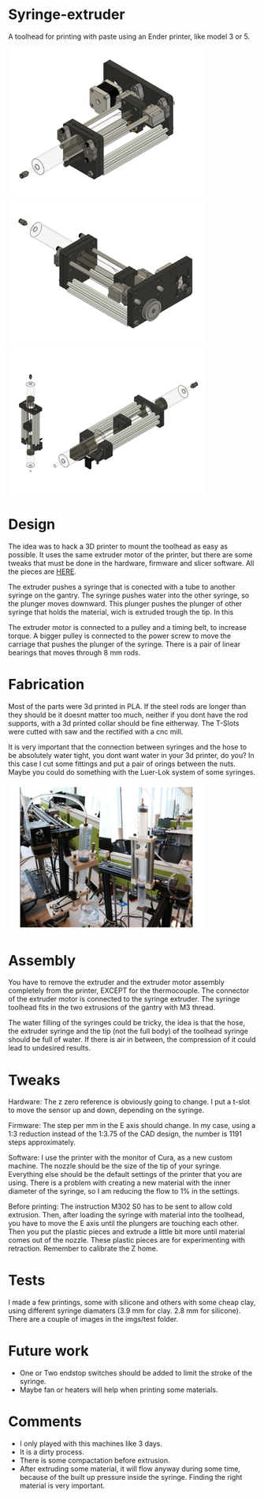 # Syringe-extruder

A toolhead for printing with paste using an Ender printer, like model 3 or 5.

<img src="/imgs/s1.png" width="400">

<img src="/imgs/s2.png" width="400">

<img src="/imgs/s3.png" width="400">

# Design

The idea was to hack a 3D printer to mount the toolhead as easy as possible. It uses the same extruder motor of the printer, but there are some tweaks that must be done in the hardware, firmware and slicer software. All the pieces are [HERE](https://grabcad.com/library/syringe-hydraulic-paste-extruder-for-ender-1).

The extruder pushes a syringe that is conected with a tube to another syringe on the gantry. The syringe pushes water into the other syringe, so the plunger moves downward. This plunger pushes the plunger of other syringe that holds the material, wich is extruded trough the tip. In this 

The extruder motor is connected to a pulley and a timing belt, to increase torque. A bigger pulley is connected to the power screw to move the carriage that pushes the plunger of the syringe. There is a pair of linear bearings that moves through 8 mm rods. 


# Fabrication

Most of the parts were 3d printed in PLA. If the steel rods are longer than they should be it doesnt matter too much, neither if you dont have the rod supports, with a 3d printed collar should be fine eitherway.  The T-Slots were cutted with saw and the rectified with a cnc mill.

It is very important that the connection between syringes and the hose to be absolutely water tight, you dont want water in your 3d printer, do you? In this case I cut some fittings and put a pair of orings between the nuts. Maybe you could do something with the Luer-Lok system of some syringes.

<img src="/imgs/s9.png" width="400">

# Assembly

You have to remove the extruder and the extruder motor assembly completely from the printer, EXCEPT for the thermocouple. The connector of the extruder motor is connected to the syringe extruder. The syringe toolhead fits in the two extrusions of the gantry with M3 thread.

The water filling of the syringes could be tricky, the idea is that the hose, the extruder syringe and the tip (not the full body) of the toolhead syringe should be full of water. If there is air in between, the compression of it could lead to undesired results.

# Tweaks

Hardware: The z zero reference is obviously going to change. I put a t-slot to move the sensor up and down, depending on the syringe.

Firmware: The step per mm in the E axis should change. In my case, using a 1:3 reduction instead of the 1:3.75 of the CAD design, the number is 1191 steps approximately. 

Software: I use the printer with the monitor of Cura, as a new custom machine. The nozzle should be the size of the tip of your syringe. Everything else should be the default settings of the printer that you are using. There is a problem with creating a new material with the inner diameter of the syringe, so I am reducing the flow to 1% in the settings. 

Before printing: The instruction M302 S0 has to be sent to allow cold extrusion. Then, after loading the syringe with material into the toolhead, you have to move the E axis until the plungers are touching each other. Then you put the plastic pieces and extrude a little bit more until material comes out of the nozzle. These plastic pieces are for experimenting with retraction. Remember to calibrate the Z home.

# Tests

I made a few printings, some with silicone and others with some cheap clay, using different syringe diamaters (3.9 mm for clay. 2.8 mm for silicone). There are a couple of images in the imgs/test folder.

# Future work

- One or Two endstop switches should be added to limit the stroke of the syringe.
- Maybe fan or heaters will help when printing some materials.

# Comments

- I only played with this machines like 3 days.
- It is a dirty process.
- There is some compactation before extrusion.
- After extruding some material, it will flow anyway during some time, because of the built up pressure inside the syringe. Finding the right material is very important.
